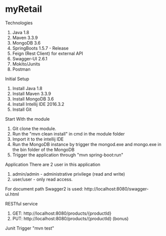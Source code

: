 # myRetail
Technologies
1. Java 1.8
2. Maven 3.3.9
3. MongoDB 3.6
4. SpringBoots 1.5.7 - Release
5. Feign (Rest Client) for external API
6. Swagger-UI 2.6.1
7. Mokito/Junits
8. Postman

Initial Setup
1. Install Java 1.8
2. Install Maven 3.3.9
3. Install MongoDB 3.6
4. Install Intellij IDE 2016.3.2
5. Install Git

Start With the module
1. Git clone the module.
2. Run the "mvn clean install" in cmd in the module folder
3. Import it to the intellij IDE
4. Run the MongoDB instance by trigger the mongod.exe and mongo.exe in the bin folder of the MongoDB
5. Trigger the application through "mvn spring-boot:run"

Application
There are 2 user in this application 
1. admin/admin - administrative privilege (read and write)
2. user/user - only read access.

For document path Swagger2 is used:
http://localhost:8080/swagger-ui.html

RESTful service 
1. GET: http://localhost:8080/products/{productId}
2. PUT: http://localhost:8080/products/{productId} (bonus)

Junit
Trigger "mvn test"


